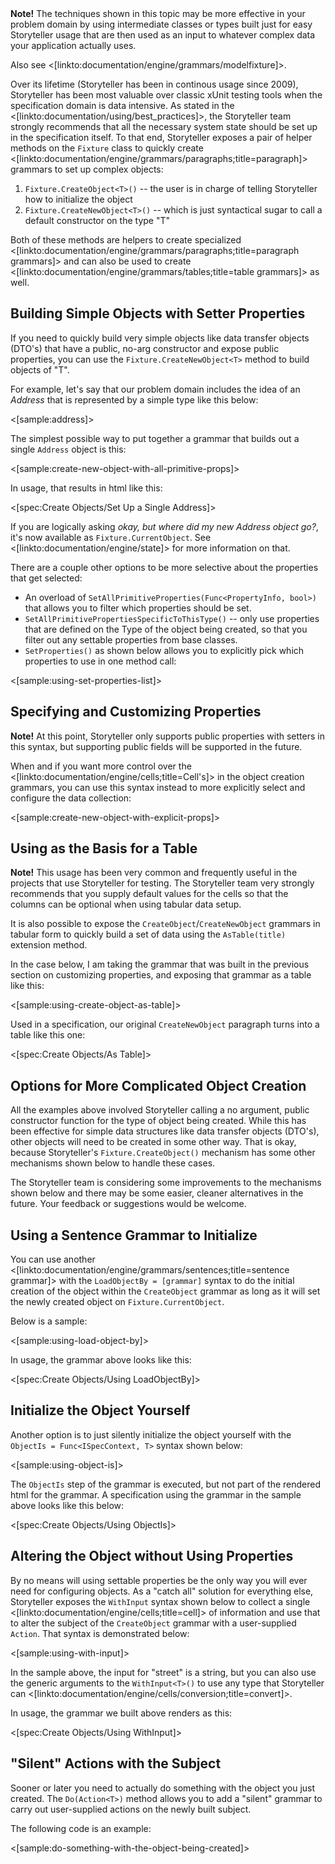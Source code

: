 <!--Title:Creating Complex Objects-->

<div class="alert alert-info" role="alert"><strong>Note!</strong> The techniques shown in this topic may be more effective in your problem domain by using intermediate classes or types built just for easy Storyteller usage that are then used as an input to whatever complex data your application actually uses.</div>

Also see <[linkto:documentation/engine/grammars/modelfixture]>.


Over its lifetime (Storyteller has been in continous usage since 2009), Storyteller has been most valuable over classic xUnit testing tools when the specification domain is data intensive. As stated in the <[linkto:documentation/using/best_practices]>, the Storyteller team strongly recommends that all the necessary system state should be set up in the specification itself. To that end, Storyteller exposes a pair of helper methods on the `Fixture` class to quickly create <[linkto:documentation/engine/grammars/paragraphs;title=paragraph]> grammars to set up complex objects:

1. `Fixture.CreateObject<T>()` -- the user is in charge of telling Storyteller how to initialize the object
1. `Fixture.CreateNewObject<T>()` -- which is just syntactical sugar to call a default constructor on the type "T"

Both of these methods are helpers to create specialized <[linkto:documentation/engine/grammars/paragraphs;title=paragraph grammars]> and can also be used to create <[linkto:documentation/engine/grammars/tables;title=table grammars]> as well.

## Building Simple Objects with Setter Properties

If you need to quickly build very simple objects like data transfer objects (DTO's) that have a public, no-arg constructor and expose public properties, you can use the `Fixture.CreateNewObject<T>` method to build objects of "T".

For example, let's say that our problem domain includes the idea of an _Address_ that is represented by a simple type like this below:

<[sample:address]>

The simplest possible way to put together a grammar that builds out a single `Address` object is this:

<[sample:create-new-object-with-all-primitive-props]>

In usage, that results in html like this:

<[spec:Create Objects/Set Up a Single Address]>


If you are logically asking _okay, but where did my new Address object go?_, it's now available as `Fixture.CurrentObject`. See <[linkto:documentation/engine/state]> for more information on that.

There are a couple other options to be more selective about the properties that get selected:

* An overload of `SetAllPrimitiveProperties(Func<PropertyInfo, bool>)` that allows you to filter which properties should be set.
* `SetAllPrimitivePropertiesSpecificToThisType()` -- only use properties that are defined on the Type of the object being created, so that you filter out any settable properties from base classes. 
* `SetProperties()` as shown below allows you to explicitly pick which properties to use in one method call:

<[sample:using-set-properties-list]>

## Specifying and Customizing Properties

<div class="alert alert-info" role="alert"><strong>Note!</strong> At this point, Storyteller only supports public properties with setters in this syntax, but supporting public fields will be supported in the future. </div>

When and if you want more control over the <[linkto:documentation/engine/cells;title=Cell's]> in the object creation grammars, you can use this syntax instead to more explicitly select and configure the data collection:

<[sample:create-new-object-with-explicit-props]>



## Using as the Basis for a Table

<div class="alert alert-info" role="alert"><strong>Note!</strong> This usage has been very common and frequently useful in the projects that use Storyteller for testing. The Storyteller team very strongly recommends that you supply default values for the cells so that the columns can be optional when using tabular data setup.</div>

It is also possible to expose the `CreateObject`/`CreateNewObject` grammars in tabular form to quickly build a set of data using the `AsTable(title)` extension method.

In the case below, I am taking the grammar that was built in the previous section on customizing properties, and exposing that grammar as a table like this:

<[sample:using-create-object-as-table]>

Used in a specification, our original `CreateNewObject` paragraph turns into a table like this one:

<[spec:Create Objects/As Table]>



## Options for More Complicated Object Creation

All the examples above involved Storyteller calling a no argument, public constructor function for the type of object being created. While this has been effective for simple data structures like data transfer objects (DTO's), other objects will need to be created in some other way. That is okay, because Storyteller's `Fixture.CreateObject()` mechanism has some other mechanisms shown below to handle these cases. 

The Storyteller team is considering some improvements to the mechanisms shown below and there may be some easier, cleaner alternatives in the future. Your feedback or suggestions would be welcome.


## Using a Sentence Grammar to Initialize

You can use another <[linkto:documentation/engine/grammars/sentences;title=sentence grammar]> with the `LoadObjectBy = [grammar]` syntax to do the initial creation of the object within the `CreateObject` grammar as long as it will set the newly created object on `Fixture.CurrentObject`. 

Below is a sample:

<[sample:using-load-object-by]>

In usage, the grammar above looks like this:

<[spec:Create Objects/Using LoadObjectBy]>




## Initialize the Object Yourself

Another option is to just silently initialize the object yourself with the `ObjectIs = Func<ISpecContext, T>` syntax shown below:

<[sample:using-object-is]>

The `ObjectIs` step of the grammar is executed, but not part of the rendered html for the grammar. A specification using the grammar in the sample above looks like this below:

<[spec:Create Objects/Using ObjectIs]>


## Altering the Object without Using Properties

By no means will using settable properties be the only way you will ever need for configuring objects. As a "catch all" solution for everything else, Storyteller exposes the `WithInput` syntax shown below to collect a single <[linkto:documentation/engine/cells;title=cell]> of information and use that to alter the subject of the `CreateObject` grammar with a user-supplied `Action`. That syntax is demonstrated below:

<[sample:using-with-input]>

In the sample above, the input for "street" is a string, but you can also use the generic arguments to the `WithInput<T>()` to use any type that Storyteller can <[linkto:documentation/engine/cells/conversion;title=convert]>.

In usage, the grammar we built above renders as this:

<[spec:Create Objects/Using WithInput]>

## "Silent" Actions with the Subject

Sooner or later you need to actually do something with the object you just created. The `Do(Action<T>)` method allows you to add a "silent" grammar to carry out user-supplied actions on the newly built subject.

The following code is an example: 

<[sample:do-something-with-the-object-being-created]>



